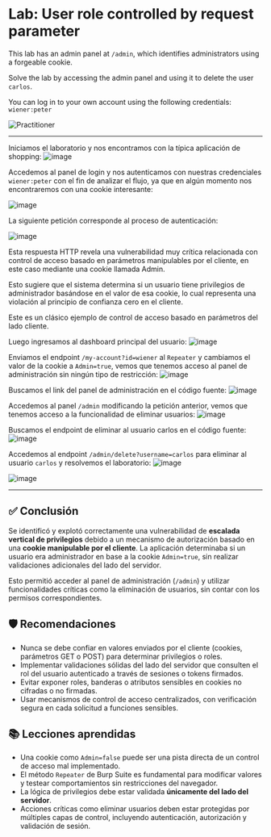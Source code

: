 # Lab: User role controlled by request parameter

This lab has an admin panel at `/admin`, which identifies administrators using a forgeable cookie.

Solve the lab by accessing the admin panel and using it to delete the user `carlos`.

You can log in to your own account using the following credentials: `wiener:peter`

![Practitioner](https://img.shields.io/badge/level-Apprentice-green) 

---

Iniciamos el laboratorio y nos encontramos con la típica aplicación de shopping:
![image](https://github.com/user-attachments/assets/49dcf151-80e2-4201-a5bb-5adbfb8086bf)


Accedemos al panel de login y nos autenticamos con nuestras credenciales `wiener:peter` con el fin de analizar el flujo, ya que en algún momento nos encontraremos con una cookie interesante:

![image](https://github.com/user-attachments/assets/313c582b-b244-4426-b6ef-0e2391f51ce2)

La siguiente petición corresponde al proceso de autenticación:  

![image](https://github.com/user-attachments/assets/0d03e7ce-c383-402b-a0f7-70fb61d75712)  


Esta respuesta HTTP revela una vulnerabilidad muy crítica relacionada con control de acceso basado en parámetros manipulables por el cliente, en este caso mediante una cookie llamada Admin.

Esto sugiere que el sistema determina si un usuario tiene privilegios de administrador basándose en el valor de esa cookie, lo cual representa una violación al principio de confianza cero en el cliente.

Este es un clásico ejemplo de control de acceso basado en parámetros del lado cliente.


Luego ingresamos al dashboard principal del usuario:
![image](https://github.com/user-attachments/assets/12dee1a1-b66d-40f6-927d-c699d99ab105)


Enviamos el endpoint `/my-account?id=wiener` al `Repeater` y cambiamos el valor de la cookie a `Admin=true`, vemos que tenemos acceso al panel de administración sin ningún tipo de restricción:
![image](https://github.com/user-attachments/assets/422cd446-93d6-45f4-a50e-b32cbd9e767b)

Buscamos el link del panel de administración en el código fuente:
![image](https://github.com/user-attachments/assets/98bd6a4e-de15-4820-979e-127054c5830b)


Accedemos al panel `/admin` modificando la petición anterior, vemos que tenemos acceso a la funcionalidad de eliminar usuarios:
![image](https://github.com/user-attachments/assets/088182be-b2da-4130-a32b-1342b818f531)

Buscamos el endpoint de eliminar al usuario carlos en el código fuente:
![image](https://github.com/user-attachments/assets/941c2a34-5e63-45e8-8a65-c4d39071d476)

Accedemos al endpoint `/admin/delete?username=carlos` para eliminar al usuario `carlos` y resolvemos el laboratorio:
![image](https://github.com/user-attachments/assets/988e2c0e-97cb-4a9c-8d3c-4ba090080a04)

![image](https://github.com/user-attachments/assets/d6cbc124-367c-43ac-8d3c-003abb72e97e)

---

## ✅ Conclusión

Se identificó y explotó correctamente una vulnerabilidad de **escalada vertical de privilegios** debido a un mecanismo de autorización basado en una **cookie manipulable por el cliente**. La aplicación determinaba si un usuario era administrador en base a la cookie `Admin=true`, sin realizar validaciones adicionales del lado del servidor.

Esto permitió acceder al panel de administración (`/admin`) y utilizar funcionalidades críticas como la eliminación de usuarios, sin contar con los permisos correspondientes.

## 🛡️ Recomendaciones

- Nunca se debe confiar en valores enviados por el cliente (cookies, parámetros GET o POST) para determinar privilegios o roles.
- Implementar validaciones sólidas del lado del servidor que consulten el rol del usuario autenticado a través de sesiones o tokens firmados.
- Evitar exponer roles, banderas o atributos sensibles en cookies no cifradas o no firmadas.
- Usar mecanismos de control de acceso centralizados, con verificación segura en cada solicitud a funciones sensibles.

## 📚 Lecciones aprendidas

- Una cookie como `Admin=false` puede ser una pista directa de un control de acceso mal implementado.
- El método `Repeater` de Burp Suite es fundamental para modificar valores y testear comportamientos sin restricciones del navegador.
- La lógica de privilegios debe estar validada **únicamente del lado del servidor**.
- Acciones críticas como eliminar usuarios deben estar protegidas por múltiples capas de control, incluyendo autenticación, autorización y validación de sesión.











